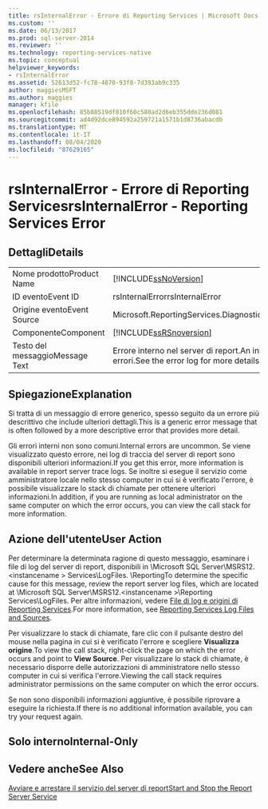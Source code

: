 ```yaml
---
title: rsInternalError - Errore di Reporting Services | Microsoft Docs
ms.custom: ''
ms.date: 06/13/2017
ms.prod: sql-server-2014
ms.reviewer: ''
ms.technology: reporting-services-native
ms.topic: conceptual
helpviewer_keywords:
- rsInternalError
ms.assetid: 52613d52-fc78-4870-93f0-7d393ab9c335
author: maggiesMSFT
ms.author: maggies
manager: kfile
ms.openlocfilehash: 85b88519df810f60c580ad2d6eb355dde236d081
ms.sourcegitcommit: ad4d92dce894592a259721a1571b1d8736abacdb
ms.translationtype: MT
ms.contentlocale: it-IT
ms.lasthandoff: 08/04/2020
ms.locfileid: "87629165"
---
```

# <a name="rsinternalerror---reporting-services-error"></a><span data-ttu-id="b5982-102">rsInternalError - Errore di Reporting Services</span><span class="sxs-lookup"><span data-stu-id="b5982-102">rsInternalError - Reporting Services Error</span></span>
    
## <a name="details"></a><span data-ttu-id="b5982-103">Dettagli</span><span class="sxs-lookup"><span data-stu-id="b5982-103">Details</span></span>  
  
|||  
|-|-|  
|<span data-ttu-id="b5982-104">Nome prodotto</span><span class="sxs-lookup"><span data-stu-id="b5982-104">Product Name</span></span>|[!INCLUDE[ssNoVersion](../../includes/ssnoversion-md.md)]|  
|<span data-ttu-id="b5982-105">ID evento</span><span class="sxs-lookup"><span data-stu-id="b5982-105">Event ID</span></span>|<span data-ttu-id="b5982-106">rsInternalError</span><span class="sxs-lookup"><span data-stu-id="b5982-106">rsInternalError</span></span>|  
|<span data-ttu-id="b5982-107">Origine evento</span><span class="sxs-lookup"><span data-stu-id="b5982-107">Event Source</span></span>|<span data-ttu-id="b5982-108">Microsoft.ReportingServices.Diagnostics.Utilities.ErrorStrings</span><span class="sxs-lookup"><span data-stu-id="b5982-108">Microsoft.ReportingServices.Diagnostics.Utilities.ErrorStrings</span></span>|  
|<span data-ttu-id="b5982-109">Componente</span><span class="sxs-lookup"><span data-stu-id="b5982-109">Component</span></span>|[!INCLUDE[ssRSnoversion](../../includes/ssrsnoversion-md.md)]|  
|<span data-ttu-id="b5982-110">Testo del messaggio</span><span class="sxs-lookup"><span data-stu-id="b5982-110">Message Text</span></span>|<span data-ttu-id="b5982-111">Errore interno nel server di report.</span><span class="sxs-lookup"><span data-stu-id="b5982-111">An internal error occurred on the report server.</span></span> <span data-ttu-id="b5982-112">Per altre informazioni, vedere il log degli errori.</span><span class="sxs-lookup"><span data-stu-id="b5982-112">See the error log for more details.</span></span>|  
  
## <a name="explanation"></a><span data-ttu-id="b5982-113">Spiegazione</span><span class="sxs-lookup"><span data-stu-id="b5982-113">Explanation</span></span>  
 <span data-ttu-id="b5982-114">Si tratta di un messaggio di errore generico, spesso seguito da un errore più descrittivo che include ulteriori dettagli.</span><span class="sxs-lookup"><span data-stu-id="b5982-114">This is a generic error message that is often followed by a more descriptive error that provides more detail.</span></span>  
  
 <span data-ttu-id="b5982-115">Gli errori interni non sono comuni.</span><span class="sxs-lookup"><span data-stu-id="b5982-115">Internal errors are uncommon.</span></span> <span data-ttu-id="b5982-116">Se viene visualizzato questo errore, nei log di traccia del server di report sono disponibili ulteriori informazioni.</span><span class="sxs-lookup"><span data-stu-id="b5982-116">If you get this error, more information is available in report server trace logs.</span></span> <span data-ttu-id="b5982-117">Se inoltre si esegue il servizio come amministratore locale nello stesso computer in cui si è verificato l'errore, è possibile visualizzare lo stack di chiamate per ottenere ulteriori informazioni.</span><span class="sxs-lookup"><span data-stu-id="b5982-117">In addition, if you are running as local administrator on the same computer on which the error occurs, you can view the call stack for more information.</span></span>  
  
## <a name="user-action"></a><span data-ttu-id="b5982-118">Azione dell'utente</span><span class="sxs-lookup"><span data-stu-id="b5982-118">User Action</span></span>  
 <span data-ttu-id="b5982-119">Per determinare la determinata ragione di questo messaggio, esaminare i file di log del server di report, disponibili in \Microsoft SQL Server\MSRS12. \<instancename > Services\LogFiles. \Reporting</span><span class="sxs-lookup"><span data-stu-id="b5982-119">To determine the specific cause for this message, review the report server log files, which are located at \Microsoft SQL Server\MSRS12.\<instancename >\Reporting Services\LogFiles.</span></span> <span data-ttu-id="b5982-120">Per altre informazioni, vedere [File di log e origini di Reporting Services](../report-server/reporting-services-log-files-and-sources.md).</span><span class="sxs-lookup"><span data-stu-id="b5982-120">For more information, see [Reporting Services Log Files and Sources](../report-server/reporting-services-log-files-and-sources.md).</span></span>  
  
 <span data-ttu-id="b5982-121">Per visualizzare lo stack di chiamate, fare clic con il pulsante destro del mouse nella pagina in cui si è verificato l'errore e scegliere **Visualizza origine**.</span><span class="sxs-lookup"><span data-stu-id="b5982-121">To view the call stack, right-click the page on which the error occurs and point to **View Source**.</span></span> <span data-ttu-id="b5982-122">Per visualizzare lo stack di chiamate, è necessario disporre delle autorizzazioni di amministratore nello stesso computer in cui si verifica l'errore.</span><span class="sxs-lookup"><span data-stu-id="b5982-122">Viewing the call stack requires administrator permissions on the same computer on which the error occurs.</span></span>  
  
 <span data-ttu-id="b5982-123">Se non sono disponibili informazioni aggiuntive, è possibile riprovare a eseguire la richiesta.</span><span class="sxs-lookup"><span data-stu-id="b5982-123">If there is no additional information available, you can try your request again.</span></span>  
  
## <a name="internal-only"></a><span data-ttu-id="b5982-124">Solo interno</span><span class="sxs-lookup"><span data-stu-id="b5982-124">Internal-Only</span></span>  
  
## <a name="see-also"></a><span data-ttu-id="b5982-125">Vedere anche</span><span class="sxs-lookup"><span data-stu-id="b5982-125">See Also</span></span>  
 [<span data-ttu-id="b5982-126">Avviare e arrestare il servizio del server di report</span><span class="sxs-lookup"><span data-stu-id="b5982-126">Start and Stop the Report Server Service</span></span>](../report-server/start-and-stop-the-report-server-service.md)  
  
  
